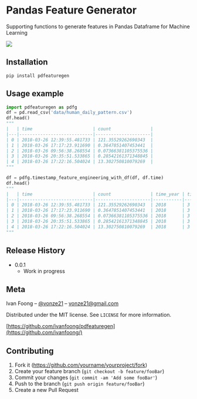# Pandas Feature Generator

Supporting functions to generate features in Pandas Dataframe for Machine Learning

![](header.png)

## Installation

```
pip install pdfeaturegen
```

## Usage example

```python
import pdfeaturegen as pdfg
df = pd.read_csv('data/human_daily_pattern.csv')
df.head()
"""
|   | time                       | count               |
|---|----------------------------|---------------------|
| 0 | 2018-03-26 12:39:55.481733 | 121.35529262690343  |
| 1 | 2018-03-26 17:17:23.911690 | 0.3647851407453441  |
| 2 | 2018-03-26 09:56:38.268554 | 0.07366381105375536 |
| 3 | 2018-03-26 20:35:51.533865 | 0.28542161371348845 |
| 4 | 2018-03-26 17:22:16.504024 | 13.302750810079269  |
"""

df = pdfg.timestamp_feature_engineering_with_df(df, df.time)
df.head()
"""
|   | time                       | count               | time_year | time_month | time_day | time_hour | time_minute | time_second | time_week | time_weekday_name | time_weekofyear | time_quarter | time_is_leap_year | time_is_month_end | time_is_month_start | time_is_quarter_end | time_is_quarter_start | time_is_year_end | time_is_year_start |
|---|----------------------------|---------------------|-----------|------------|----------|-----------|-------------|-------------|-----------|-------------------|-----------------|--------------|-------------------|-------------------|---------------------|---------------------|-----------------------|------------------|--------------------|
| 0 | 2018-03-26 12:39:55.481733 | 121.35529262690343  | 2018      | 3          | 26       | 12        | 39          | 55          | 13        | Monday            | 13              | 1            | False             | False             | False               | False               | False                 | False            | False              |
| 1 | 2018-03-26 17:17:23.911690 | 0.3647851407453441  | 2018      | 3          | 26       | 17        | 17          | 23          | 13        | Monday            | 13              | 1            | False             | False             | False               | False               | False                 | False            | False              |
| 2 | 2018-03-26 09:56:38.268554 | 0.07366381105375536 | 2018      | 3          | 26       | 9         | 56          | 38          | 13        | Monday            | 13              | 1            | False             | False             | False               | False               | False                 | False            | False              |
| 3 | 2018-03-26 20:35:51.533865 | 0.28542161371348845 | 2018      | 3          | 26       | 20        | 35          | 51          | 13        | Monday            | 13              | 1            | False             | False             | False               | False               | False                 | False            | False              |
| 4 | 2018-03-26 17:22:16.504024 | 13.302750810079269  | 2018      | 3          | 26       | 17        | 22          | 16          | 13        | Monday            | 13              | 1            | False             | False             | False               | False               | False                 | False            | False              |
"""
```

## Release History

* 0.0.1
    * Work in progress

## Meta

Ivan Foong – [@vonze21](https://twitter.com/vonze21) – vonze21@gmail.com

Distributed under the MIT license. See ``LICENSE`` for more information.

[https://github.com/ivanfoong/pdfeaturegen](https://github.com/ivanfoong/)

## Contributing

1. Fork it (<https://github.com/yourname/yourproject/fork>)
2. Create your feature branch (`git checkout -b feature/fooBar`)
3. Commit your changes (`git commit -am 'Add some fooBar'`)
4. Push to the branch (`git push origin feature/fooBar`)
5. Create a new Pull Request

